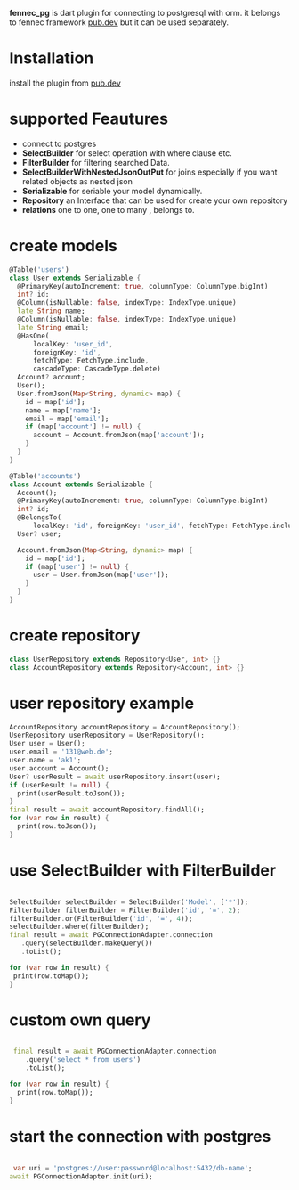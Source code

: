 **fennec_pg** is dart plugin for connecting to postgresql with orm. it belongs to fennec framework [pub.dev](https://pub.dev/packages/fennec) but it can be used 
separately.


# Installation
install the plugin from [pub.dev](https://pub.dev/packages/fennec_pg)



# supported Feautures

- connect to postgres
- **SelectBuilder** for select operation with where clause etc.
- **FilterBuilder** for filtering searched Data.
- **SelectBuilderWithNestedJsonOutPut** for joins especially if you want related objects as nested json
- **Serializable** for seriable your model dynamically.
- **Repository** an Interface that can be used for create your own repository
- **relations** one to one, one to many , belongs to.


# create models

``` dart
@Table('users')
class User extends Serializable {
  @PrimaryKey(autoIncrement: true, columnType: ColumnType.bigInt)
  int? id;
  @Column(isNullable: false, indexType: IndexType.unique)
  late String name;
  @Column(isNullable: false, indexType: IndexType.unique)
  late String email;
  @HasOne(
      localKey: 'user_id',
      foreignKey: 'id',
      fetchType: FetchType.include,
      cascadeType: CascadeType.delete)
  Account? account;
  User();
  User.fromJson(Map<String, dynamic> map) {
    id = map['id'];
    name = map['name'];
    email = map['email'];
    if (map['account'] != null) {
      account = Account.fromJson(map['account']);
    }
  }
}

@Table('accounts')
class Account extends Serializable {
  Account();
  @PrimaryKey(autoIncrement: true, columnType: ColumnType.bigInt)
  int? id;
  @BelongsTo(
      localKey: 'id', foreignKey: 'user_id', fetchType: FetchType.include)
  User? user;

  Account.fromJson(Map<String, dynamic> map) {
    id = map['id'];
    if (map['user'] != null) {
      user = User.fromJson(map['user']);
    }
  }
}

```



# create repository

``` dart
class UserRepository extends Repository<User, int> {}
class AccountRepository extends Repository<Account, int> {}

```


# user repository example

  ``` dart
  AccountRepository accountRepository = AccountRepository();
  UserRepository userRepository = UserRepository();
  User user = User();
  user.email = '131@web.de';
  user.name = 'ak1';
  user.account = Account();
  User? userResult = await userRepository.insert(user);
  if (userResult != null) {
    print(userResult.toJson());
  }
  final result = await accountRepository.findAll();
  for (var row in result) {
    print(row.toJson());
  }
  
 
```



# use SelectBuilder with FilterBuilder 

   ``` dart
   
  SelectBuilder selectBuilder = SelectBuilder('Model', ['*']);
  FilterBuilder filterBuilder = FilterBuilder('id', '=', 2);
  filterBuilder.or(FilterBuilder('id', '=', 4));
  selectBuilder.where(filterBuilder);
  final result = await PGConnectionAdapter.connection
      .query(selectBuilder.makeQuery())
      .toList();

  for (var row in result) {
    print(row.toMap());
  }
  
 ```
 
 
 # custom own query
  ``` dart
 
   final result = await PGConnectionAdapter.connection
      .query('select * from users')
      .toList();

  for (var row in result) {
    print(row.toMap());
  }
  
 ```
 
 
 # start the connection with postgres
 
   ``` dart
   
    var uri = 'postgres://user:password@localhost:5432/db-name';
  await PGConnectionAdapter.init(uri);

 ```
 
 
 
 
